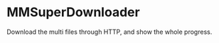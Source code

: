 MMSuperDownloader
=================

Download the multi files through HTTP, and show the whole progress.

